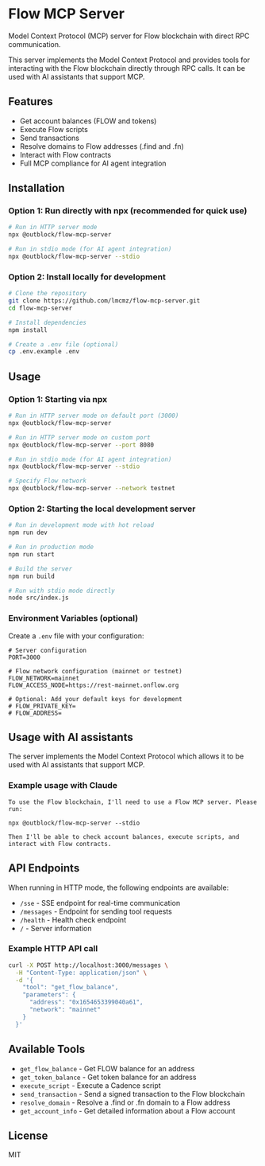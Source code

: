 # Flow MCP Server

Model Context Protocol (MCP) server for Flow blockchain with direct RPC communication.

This server implements the Model Context Protocol and provides tools for interacting with the Flow blockchain directly through RPC calls. It can be used with AI assistants that support MCP.

## Features

- Get account balances (FLOW and tokens)
- Execute Flow scripts
- Send transactions
- Resolve domains to Flow addresses (.find and .fn)
- Interact with Flow contracts
- Full MCP compliance for AI agent integration

## Installation

### Option 1: Run directly with npx (recommended for quick use)

```bash
# Run in HTTP server mode
npx @outblock/flow-mcp-server

# Run in stdio mode (for AI agent integration)
npx @outblock/flow-mcp-server --stdio
```

### Option 2: Install locally for development

```bash
# Clone the repository
git clone https://github.com/lmcmz/flow-mcp-server.git
cd flow-mcp-server

# Install dependencies
npm install

# Create a .env file (optional)
cp .env.example .env
```

## Usage

### Option 1: Starting via npx

```bash
# Run in HTTP server mode on default port (3000)
npx @outblock/flow-mcp-server

# Run in HTTP server mode on custom port
npx @outblock/flow-mcp-server --port 8080

# Run in stdio mode (for AI agent integration)
npx @outblock/flow-mcp-server --stdio

# Specify Flow network
npx @outblock/flow-mcp-server --network testnet
```

### Option 2: Starting the local development server

```bash
# Run in development mode with hot reload
npm run dev

# Run in production mode
npm run start

# Build the server
npm run build

# Run with stdio mode directly
node src/index.js
```

### Environment Variables (optional)

Create a `.env` file with your configuration:

```
# Server configuration
PORT=3000

# Flow network configuration (mainnet or testnet)
FLOW_NETWORK=mainnet
FLOW_ACCESS_NODE=https://rest-mainnet.onflow.org

# Optional: Add your default keys for development
# FLOW_PRIVATE_KEY=
# FLOW_ADDRESS=
```

## Usage with AI assistants

The server implements the Model Context Protocol which allows it to be used with AI assistants that support MCP.

### Example usage with Claude

```
To use the Flow blockchain, I'll need to use a Flow MCP server. Please run:

npx @outblock/flow-mcp-server --stdio

Then I'll be able to check account balances, execute scripts, and interact with Flow contracts.
```

## API Endpoints

When running in HTTP mode, the following endpoints are available:

- `/sse` - SSE endpoint for real-time communication
- `/messages` - Endpoint for sending tool requests
- `/health` - Health check endpoint
- `/` - Server information

### Example HTTP API call

```bash
curl -X POST http://localhost:3000/messages \
  -H "Content-Type: application/json" \
  -d '{
    "tool": "get_flow_balance",
    "parameters": {
      "address": "0x1654653399040a61",
      "network": "mainnet"
    }
  }'
```

## Available Tools

- `get_flow_balance` - Get FLOW balance for an address
- `get_token_balance` - Get token balance for an address
- `execute_script` - Execute a Cadence script
- `send_transaction` - Send a signed transaction to the Flow blockchain
- `resolve_domain` - Resolve a .find or .fn domain to a Flow address
- `get_account_info` - Get detailed information about a Flow account

## License

MIT